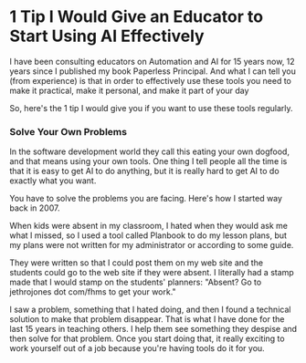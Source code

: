 ---
---

# 1 Tip I Would Give an Educator to Start Using AI Effectively

I have been consulting educators on Automation and AI for 15 years now, 12 years since I published my book Paperless Principal. And what I can tell you (from experience) is that in order to effectively use these tools you need to make it practical, make it personal, and make it part of your day

So, here's the 1 tip I would give you if you want to use these tools regularly.

### Solve Your Own Problems

In the software development world they call this eating your own dogfood, and that means using your own tools. One thing I tell people all the time is that it is easy to get AI to do anything, but it is really hard to get AI to do exactly what you want. 

You have to solve the problems you are facing. Here's how I started way back in 2007. 

When kids were absent in my classroom, I hated when they would ask me what I missed, so I used a tool called Planbook to do my lesson plans, but my plans were not written for my administrator or according to some guide. 

They were written so that I could post them on my web site and the students could go to the web site if they were absent. I literally had a stamp made that I would stamp on the students' planners: "Absent? Go to jethrojones dot com/fhms to get your work."

I saw a problem, something that I hated doing, and then I found a technical solution to make that problem disappear. That is what I have done for the last 15 years in teaching others. I help them see something they despise and then solve for that problem. Once you start doing that, it really exciting to work yourself out of a job because you're having tools do it for you. 
